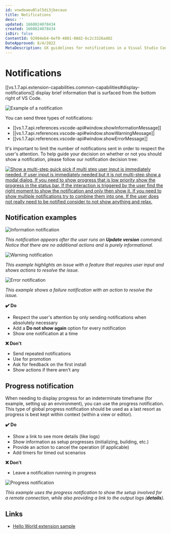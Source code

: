 ```yaml
---
id: vnwdoaeu0lal5di3jbecauo
title: Notifications
desc: ''
updated: 1660824078434
created: 1660824078434
isDir: false
ContentId: 92904eb4-6ef0-4801-80d2-6c2c3326ad82
DateApproved: 8/4/2022
MetaDescription: UX guidelines for notifications in a Visual Studio Code extension.
---
```


# Notifications

[[vs.1.7.api.extension-capabilities.common-capabilities#display-notifications]] display brief information that is surfaced from the bottom right of VS Code.

![Example of a notification](/assets/notification-kpbt5k41cdvb.png)

You can send three types of notifications:

* [[vs.1.7.api.references.vscode-api#window.showInformationMessage]]
* [[vs.1.7.api.references.vscode-api#window.showWarningMessage]]
* [[vs.1.7.api.references.vscode-api#window.showErrorMessage]]

It's important to limit the number of notifications sent in order to respect the user's attention. To help guide your decision on whether or not you should show a notification, please follow our notification decision tree:

[![Show a multi-step quick pick if multi step user input is immediately needed. If user input is immediately needed but it is not multi-step show a modal dialog. If you need to show progress that is low priority show the progress in the status bar. If the interaction is triggered by the user find the right moment to show the notification and only then show it. If you need to show multiple notifications try to combine them into one. If the user does not really need to be notified consider to not show anything and relax.](/assets/notification-decision-tree-s8q52688tjkx.png)](/assets/api/ux-guidelines/examples/notification-decision-tree.png)

## Notification examples

![Information notification](/assets/notification-info-sh4en45vljbe.png)

*This notification appears after the user runs an **Update version** command. Notice that there are no additional actions and is purely informational.*

![Warning notification](/assets/notification-warning-ibcagtxn5qrd.png)

*This example highlights an issue with a feature that requires user input and shows actions to resolve the issue.*

![Error notification](/assets/notification-error-b5xkodwfq2ob.png)

*This example shows a failure notification with an action to resolve the issue.*

**✔️ Do**

* Respect the user's attention by only sending notifications when absolutely necessary
* Add a **Do not show again** option for every notification
* Show one notification at a time

**❌ Don't**

* Send repeated notifications
* Use for promotion
* Ask for feedback on the first install
* Show actions if there aren't any

## Progress notification

When needing to display progress for an indeterminate timeframe (for example, setting up an environment), you can use the progress notification. This type of global progress notification should be used as a last resort as progress is best kept within context (within a view or editor).

**✔️ Do**

* Show a link to see more details (like logs)
* Show information as setup progresses (initializing, building, etc.)
* Provide an action to cancel the operation (if applicable)
* Add timers for timed out scenarios

**❌ Don't**

* Leave a notification running in progress

![Progress notification](/assets/notification-progress-yh3x29nyd4xn.png)

*This example uses the progress notification to show the setup involved for a remote connection, while also providing a link to the output logs (**details**).*

## Links

* [Hello World extension sample](https://github.com/microsoft/vscode-extension-samples/tree/main/helloworld-sample)
